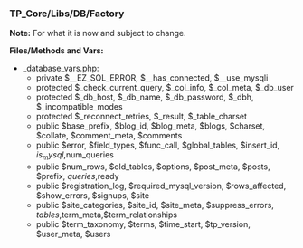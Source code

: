 ### TP_Core/Libs/DB/Factory

**Note:** For what it is now and subject to change. 

**Files/Methods and Vars:**  
- _database_vars.php: 	
	- private $__EZ_SQL_ERROR, $__has_connected, $__use_mysqli 
	- protected $_check_current_query, $_col_info, $_col_meta, $_db_user 
	- protected $_db_host, $_db_name, $_db_password, $_dbh, $_incompatible_modes 
	- protected $_reconnect_retries, $_result, $_table_charset
	- public $base_prefix, $blog_id, $blog_meta, $blogs, $charset, $collate, $comment_meta, $comments 
	- public $error, $field_types, $func_call, $global_tables, $insert_id, $is_mysql,$num_queries 
	- public $num_rows, $old_tables, $options, $post_meta, $posts, $prefix, $queries,$ready
	- public $registration_log, $required_mysql_version, $rows_affected, $show_errors, $signups, $site 
	- public $site_categories, $site_id, $site_meta, $suppress_errors, $tables,$term_meta,$term_relationships 
	- public $term_taxonomy, $terms, $time_start, $tp_version, $user_meta, $users 
